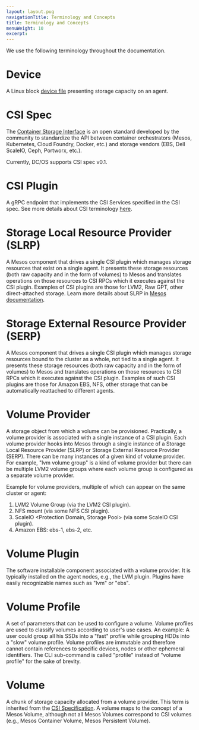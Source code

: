 ```yaml
---
layout: layout.pug
navigationTitle: Terminology and Concepts
title: Terminology and Concepts
menuWeight: 10
excerpt:
---
```


We use the following terminology throughout the documentation.

# Device

A Linux block [device file](https://en.wikipedia.org/wiki/Device_file/) presenting storage capacity on an agent.

# CSI Spec

The [Container Storage Interface](https://github.com/container-storage-interface/spec/blob/master/spec.md/) is an open standard developed by the community to standardize the API between container orchestrators (Mesos, Kubernetes, Cloud Foundry, Docker, etc.) and storage vendors (EBS, Dell ScaleIO, Ceph, Portworx, etc.).

Currently, DC/OS supports CSI spec v0.1.

# CSI Plugin

A gRPC endpoint that implements the CSI Services specified in the CSI spec. See more details about CSI terminology [here](https://github.com/container-storage-interface/spec/blob/master/spec.md#terminology/).

# Storage Local Resource Provider (SLRP)

A Mesos component that drives a single CSI plugin which manages storage resources that exist on a single agent.
It presents these storage resources (both raw capacity and in the form of volumes) to Mesos and translates operations on those resources to CSI RPCs which it executes against the CSI plugin.
Examples of CSI plugins are those for LVM2, Raw GPT, other direct-attached storage.
Learn more details about SLRP in [Mesos documentation](http://mesos.apache.org/documentation/latest/csi/#storage-local-resource-provider/).

# Storage External Resource Provider (SERP)

A Mesos component that drives a single CSI plugin which manages storage resources bound to the cluster as a whole, not tied to a single agent.
It presents these storage resources (both raw capacity and in the form of volumes) to Mesos and translates operations on those resources to CSI RPCs which it executes against the CSI plugin.
Examples of such CSI plugins are those for Amazon EBS, NFS, other storage that can be automatically reattached to different agents.

# Volume Provider

A storage object from which a volume can be provisioned.
Practically, a volume provider is associated with a single instance of a CSI plugin.
Each volume provider hooks into Mesos through a single instance of a Storage Local Resource Provider (SLRP) or Storage External Resource Provider (SERP).
There can be many instances of a given kind of volume provider.
For example, "lvm volume group" is a kind of volume provider but there can be multiple LVM2 volume groups where each volume group is configured as a separate volume provider.

Example for volume providers, multiple of which can appear on the same cluster or agent:

1. LVM2 Volume Group (via the LVM2 CSI plugin).
2. NFS mount (via some NFS CSI plugin).
3. ScaleIO <Protection Domain, Storage Pool> (via some ScaleIO CSI plugin).
4. Amazon EBS: ebs-1, ebs-2, etc.

# Volume Plugin

The software installable component associated with a volume provider.
It is typically installed on the agent nodes, e.g., the LVM plugin.
Plugins have easily recognizable names such as "lvm" or "ebs".

# Volume Profile

A set of parameters that can be used to configure a volume.
Volume profiles are used to classify volumes according to user's use cases.
An example: A user could group all his SSDs into a "fast" profile while grouping HDDs into a "slow" volume profile.
Volume profiles are immutable and therefore cannot contain references to specific devices, nodes or other ephemeral identifiers.
The CLI sub-command is called "profile" instead of "volume profile" for the sake of brevity.

# Volume

A chunk of storage capacity allocated from a volume provider.
This term is inherited from the [CSI Specification](https://github.com/container-storage-interface/spec/blob/v0.1.0/spec.md/).
A volume maps to the concept of a Mesos Volume, although not all Mesos Volumes correspond to CSI volumes (e.g., Mesos Container Volume, Mesos Persistent Volume).
